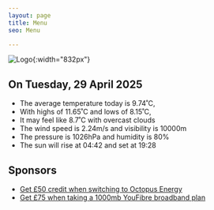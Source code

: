 ```yaml
---
layout: page
title: Menu
seo: Menu

---
```


![Logo](/images/logo.jpg){:width="832px"}

<!-- weather_marker starts -->
## On Tuesday, 29 April 2025

- The average temperature today is 9.74˚C,
- With highs of 11.65˚C and lows of 8.15˚C,
- It may feel like 8.7˚C with overcast clouds
- The wind speed is 2.24m/s and visibility is 10000m
- The pressure is 1026hPa and humidity is 80%
- The sun will rise at 04:42 and set at 19:28

<!-- weather_marker ends -->

## Sponsors

- [Get £50 credit when switching to Octopus Energy](https://bit.ly/3oD1nnS)
- [Get £75 when taking a 1000mb YouFibre broadband plan](https://aklam.io/91zWhU?)
